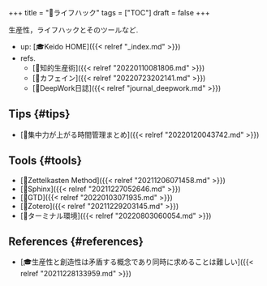 +++
title = "📂ライフハック"
tags = ["TOC"]
draft = false
+++

生産性，ライフハックとそのツールなど.

-   up: [🎓Keido HOME]({{< relref "_index.md" >}})
-   refs.
    -   [📁知的生産術]({{< relref "20220110081806.md" >}})
    -   [📝カフェイン]({{< relref "20220723202141.md" >}})
    -   [📓DeepWork日誌]({{< relref "journal_deepwork.md" >}})


## Tips {#tips}

-   [📝集中力が上がる時間管理まとめ]({{< relref "20220120043742.md" >}})


## Tools {#tools}

-   [📝Zettelkasten Method]({{< relref "20211206071458.md" >}})
-   [📝Sphinx]({{< relref "20211227052646.md" >}})
-   [📝GTD]({{< relref "20220103071935.md" >}})
-   [📝Zotero]({{< relref "20211229203145.md" >}})
-   [📝ターミナル環境]({{< relref "20220803060054.md" >}})


## References {#references}

-   [🎓生産性と創造性は矛盾する概念であり同時に求めることは難しい]({{< relref "20211228133959.md" >}})
